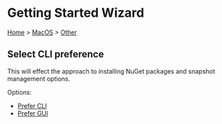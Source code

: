 # Getting Started Wizard

[Home](/docs/wiz/readme.md) > [MacOS](MacOS.md) > [Other](MacOS_Other.md)

## Select CLI preference

This will effect the approach to installing NuGet packages and snapshot management options. 

Options:
 * [Prefer CLI](MacOS_Other_Cli.md)
 * [Prefer GUI](MacOS_Other_Gui.md)
